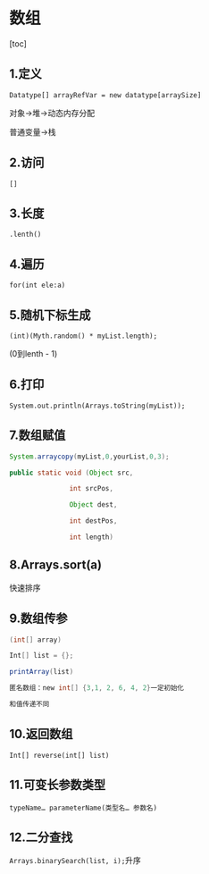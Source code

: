 # 数组

[toc]

## 1.定义

`Datatype[] arrayRefVar = new datatype[arraySize]`

对象->堆->动态内存分配

普通变量->栈

## 2.访问

`[]`

## 3.长度

`.lenth()`

## 4.遍历

`for(int ele:a)`

## 5.随机下标生成

`(int)(Myth.random() * myList.length);`

(0到lenth - 1)

## 6.打印

`System.out.println(Arrays.toString(myList));`

 

## 7.数组赋值

```java
System.arraycopy(myList,0,yourList,0,3);

public static void (Object src,

​               int srcPos,

​               Object dest,

​               int destPos,

​               int length)
```



## 8.Arrays.sort(a)

快速排序

## 9.数组传参

```java
(int[] array)

Int[] list = {};

printArray(list)

匿名数组：new int[] {3,1, 2, 6, 4, 2}一定初始化

和值传递不同
```





## 10.返回数组

`Int[] reverse(int[] list)`

## 11.可变长参数类型

`typeName… parameterName(类型名… 参数名)`

## 12.二分查找

`Arrays.binarySearch(list, i);`升序

